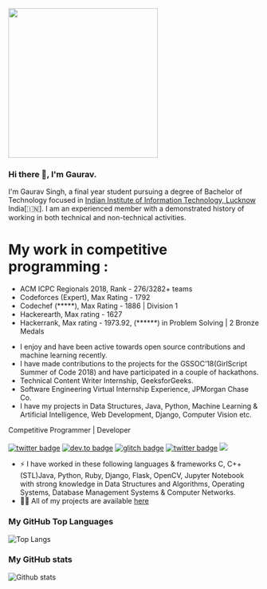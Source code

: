 <img src="https://media.giphy.com/media/p4NLw3I4U0idi/giphy.gif" width="300">

### Hi there 👋, I'm Gaurav.
I'm Gaurav Singh, a final year student pursuing a degree of Bachelor of Technology focused in [Indian Institute of Information Technology, Lucknow](https://iiitl.ac.in/) India[:india:]. I am an experienced member with a demonstrated history of working in both technical and non-technical activities.


# My work in competitive programming :
<ul>
<li>ACM ICPC Regionals 2018, Rank - 276/3282+ teams</li>
<li>Codeforces (Expert), Max Rating - 1792</li>
<li>Codechef (*****), Max Rating - 1886 | Division 1</li>
<li>Hackerearth, Max rating - 1627</li>
<li>Hackerrank, Max rating - 1973.92, (******) in Problem Solving | 2 Bronze Medals</li>
</ul>

<ul>
<li> I enjoy and have been active towards open source contributions and machine learning recently.</li>
<li>I have made contributions to the projects for the GSSOC’18(GirlScript Summer of Code 2018) and have participated in a couple of hackathons.</li>
<li>Technical Content Writer Internship, GeeksforGeeks.</li>
<li>Software Engineering Virtual Internship Experience, JPMorgan Chase Co.</li>
<li>I have my projects in Data Structures, Java, Python, Machine Learning & Artificial Intelligence, Web Development, Django, Computer Vision etc.</li>
</ul>


Competitive Programmer | Developer <br/> <br/>
[![twitter badge](https://img.shields.io/badge/twitter-@saintpopoo-%231FA1F1?style=flat&logo=twitter&logoColor=white)](https://twitter.com/saintpopoo)
[![dev.to badge](https://img.shields.io/badge/linkedin-saintpopo-%230177B5?style=flat&logo=linkedin)](https://www.linkedin.com/in/saintpopo)
[![glitch badge](https://img.shields.io/badge/facebook-mo.gaurav14SK-%23FF0000?style=flat&logo=facebook)](https://www.facebook.com/gaurav14SK)
[![twitter badge](https://img.shields.io/badge/instagram-@_gaurav.singh-%23E4415F?style=flat&logo=instagram&logoColor=white)](https://www.instagram.com/_gaurav.singh)
![](https://komarev.com/ghpvc/?username=saintpopo&color=brightgreen&style=flat)

- ⚡️ I have worked in these following languages & frameworks C, C++(STL)Java, Python, Ruby, Django, Flask, OpenCV, Jupyter Notebook with strong knowledge in Data Structures and Algorithms, Operating Systems, Database Management Systems & Computer Networks.
- 👨‍💻 All of my projects are available  [here](https://github.com/saintpopo?tab=repositories)

### My GitHub Top Languages 
![Top Langs](https://github-readme-stats.vercel.app/api/top-langs/?username=saintpopo)
### My GitHub stats
![Github stats](https://github-readme-stats.vercel.app/api?username=saintpopo&show_icons=true)

<!--
**ubiquitous-giggle** is a ✨ _special_ ✨ repository because its `README.md` (this file) appears on your GitHub profile.

Here are some ideas to get you started:

- 🔭 I’m currently working on ...
- 🌱 I’m currently learning ...
- 👯 I’m looking to collaborate on ...
- 🤔 I’m looking for help with ...
- 💬 Ask me about ...
- 📫 How to reach me: ...
- 😄 Pronouns: ...
- ⚡ Fun fact: ...
-->

